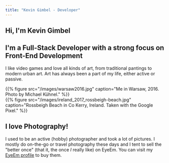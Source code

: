 ```yaml
---
title: "Kevin Gimbel - Developer"
---
```


<section class="side-by-side side-by-side__first">
<div class="small bg">
<h1>Hi, I'm Kevin Gimbel</h1>
<h2>I'm a Full-Stack Developer with a strong focus on Front-End Development</h2>
<p>I like video games and love all kinds of art, from traditional pantings to modern urban art. Art has always been a part of my life, either active or passive.</p>
</div>

<div class="wide">
{{% figure src="/images/warsaw2016.jpg" caption="Me in Warsaw, 2016. Photo by Michael Kühnel." %}}
</div>

</section>

<section class="side-by-side side-by-side__off-left">
<div class="wide">
{{% figure src="/images/ireland_2017_rossbeigh-beach.jpg" caption="Rossbeigh Beach in Co Kerry, Ireland. Taken with the Google Pixel." %}}
</div>
<div class="small bg">
<h2>I love Photography!</h2>
<p>I used to be an active (hobby) photographer and took a lot of pictures. I mostly do on-the-go or travel photography these days and I tent to sell the "better once" (that it, the once <i>I</i> really like) on EyeEm. You can visit my <a href="https://eyeem.com/kevingimbel" title="My EyeEm profile where I share my favorites and sell photographs">EyeEm profile</a> to buy them.</p>
</div>
</section>
